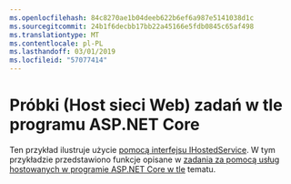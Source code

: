 ```yaml
---
ms.openlocfilehash: 84c8270ae1b04deeb622b6ef6a987e5141038d1c
ms.sourcegitcommit: 24b1f6decbb17bb22a45166e5fdb0845c65af498
ms.translationtype: MT
ms.contentlocale: pl-PL
ms.lasthandoff: 03/01/2019
ms.locfileid: "57077414"
---
```

# <a name="aspnet-core-background-tasks-sample-web-host"></a>Próbki (Host sieci Web) zadań w tle programu ASP.NET Core

Ten przykład ilustruje użycie [pomocą interfejsu IHostedService](https://docs.microsoft.com/dotnet/api/microsoft.extensions.hosting.ihostedservice). W tym przykładzie przedstawiono funkcje opisane w [zadania za pomocą usług hostowanych w programie ASP.NET Core w tle](https://docs.microsoft.com/aspnet/core/fundamentals/host/hosted-services) tematu.
